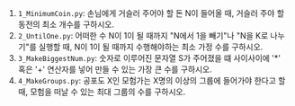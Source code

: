 1. `1_MinimumCoin.py`: 손님에게 거슬러 주어야 할 돈 N이 들어올 때, 거슬러 주야 할 동전의 최소 개수를 구하시오.
2. `2_UntilOne.py`: 어떠한 수 N이 1이 될 때까지 "N에서 1을 빼기"나 "N을 K로 나누기"를 실행할 때, N이 1이 될 때까지 수행해야하는 최소 가정 수를 구하시오.
3. `3_MakeBiggestNum.py`: 숫자로 이루어진 문자열 S가 주어졌을 떄 사이사이에 '*' 혹은 '+' 연산자를 넣어 만들 수 있는 가장 큰 수를 구하시오.
4. `4_MakeGroups.py`: 공포도 X인 모험가는 X명의 이상의 그룹에 들어가야 한다고 할 때, 모험을 떠날 수 있는 최대 그룹의 수를 구하시오.